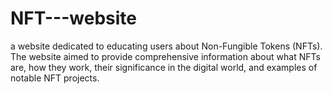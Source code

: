 # NFT---website
a website dedicated to educating users about Non-Fungible Tokens (NFTs). The website aimed to
provide comprehensive information about what NFTs are, how they work, their significance in the digital
world, and examples of notable NFT projects.
